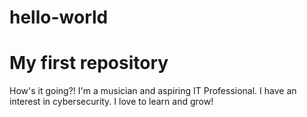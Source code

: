 # hello-world
# My first repository
How's it going?! 
I'm a musician and aspiring IT Professional. 
I have an interest in cybersecurity. 
I love to learn and grow!
